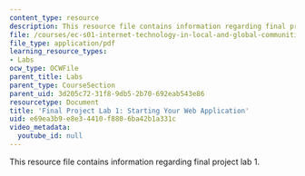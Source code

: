 ```yaml
---
content_type: resource
description: This resource file contains information regarding final project lab 1.
file: /courses/ec-s01-internet-technology-in-local-and-global-communities-spring-2005-summer-2005/e69ea3b9e8e34410f8806ba42b1a331c_MITEC_S01S05_hello_world.pdf
file_type: application/pdf
learning_resource_types:
- Labs
ocw_type: OCWFile
parent_title: Labs
parent_type: CourseSection
parent_uid: 3d205c72-31f8-9db5-2b70-692eab543e86
resourcetype: Document
title: 'Final Project Lab 1: Starting Your Web Application'
uid: e69ea3b9-e8e3-4410-f880-6ba42b1a331c
video_metadata:
  youtube_id: null
---
```

This resource file contains information regarding final project lab 1.

